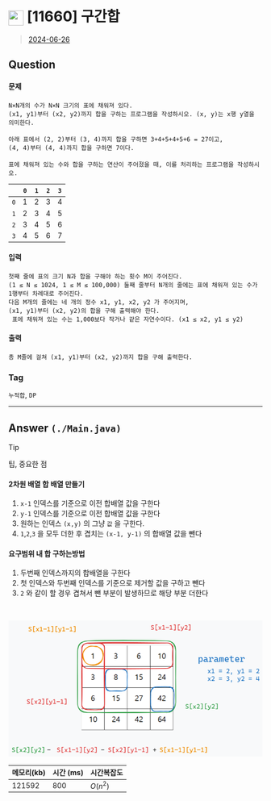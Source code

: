 # <img src="https://d2gd6pc034wcta.cloudfront.net/tier/10.svg" width="30" height="30" style="vertical-align: middle;"/> [11660] 구간합
> [2024-06-26](https://www.acmicpc.net/problem/11660)

## Question
#### 문제
``` 
N×N개의 수가 N×N 크기의 표에 채워져 있다. 
(x1, y1)부터 (x2, y2)까지 합을 구하는 프로그램을 작성하시오. (x, y)는 x행 y열을 의미한다.

아래 표에서 (2, 2)부터 (3, 4)까지 합을 구하면 3+4+5+4+5+6 = 27이고, 
(4, 4)부터 (4, 4)까지 합을 구하면 7이다.

표에 채워져 있는 수와 합을 구하는 연산이 주어졌을 때, 이를 처리하는 프로그램을 작성하시오.
```

|   | `0` | `1` | `2` | `3` |
|-----|-----|-----|-----|-----|
| `0` | 1   | 2   | 3   | 4   |
| `1` | 2   | 3   | 4   | 5   |
| `2` | 3   | 4   | 5   | 6   |
| `3` | 4   | 5   | 6   | 7   |

#### 입력
``` 
첫째 줄에 표의 크기 N과 합을 구해야 하는 횟수 M이 주어진다. 
(1 ≤ N ≤ 1024, 1 ≤ M ≤ 100,000) 둘째 줄부터 N개의 줄에는 표에 채워져 있는 수가 1행부터 차례대로 주어진다.
다음 M개의 줄에는 네 개의 정수 x1, y1, x2, y2 가 주어지며, 
(x1, y1)부터 (x2, y2)의 합을 구해 출력해야 한다. 
 표에 채워져 있는 수는 1,000보다 작거나 같은 자연수이다. (x1 ≤ x2, y1 ≤ y2)
```
#### 출력
``` 
총 M줄에 걸쳐 (x1, y1)부터 (x2, y2)까지 합을 구해 출력한다.
```

### Tag
`누적합`, `DP`

--- 

## Answer `(./Main.java)`

> [!tip]
> 팁, 중요한 점

#### 2차원 배열 합 배열 만들기
1. `x-1` 인덱스를 기준으로 이전 합배열 값을 구한다
2. `y-1` 인덱스를 기준으로 이전 합배열 값을 구한다
3. 원하는 인덱스 `(x,y)` 의 그냥 `값` 을 구한다.
4. `1`,`2`,`3` 을 모두 더한 후 겹치는 `(x-1, y-1)` 의 합배열 값을 뺀다

#### 요구범위 내 합 구하는방법
1. 두번째 인덱스까지의 합배열을 구한다
2. 첫 인덱스와 두번째 인덱스를 기준으로 제거할 값을 구하고 뺀다
3. `2` 와 같이 할 경우 겹쳐서 뺀 부분이 발생하므로 해당 부분 더한다
<br>

![img.png](img.png)


| 메모리(kb) | 시간  (ms) | 시간복잡도    |
|---------|----------|----------|
| 121592   | 800       | $O(n^2)$ |
